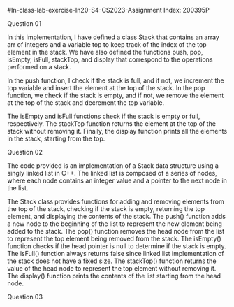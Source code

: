 #In-class-lab-exercise-In20-S4-CS2023-Assignment
Index: 200395P

Question 01

In this implementation, I have defined a class Stack that contains an array arr of integers and a variable top to keep track of the index of the top element in the stack. We have also defined the functions push, pop, isEmpty, isFull, stackTop, and display that correspond to the operations performed on a stack.

In the push function, I check if the stack is full, and if not, we increment the top variable and insert the element at the top of the stack. In the pop function, we check if the stack is empty, and if not, we remove the element at the top of the stack and decrement the top variable.

The isEmpty and isFull functions check if the stack is empty or full, respectively. The stackTop function returns the element at the top of the stack without removing it. Finally, the display function prints all the elements in the stack, starting from the top.

Question 02

The code provided is an implementation of a Stack data structure using a singly linked list in C++. The linked list is composed of a series of nodes, where each node contains an integer value and a pointer to the next node in the list.

The Stack class provides functions for adding and removing elements from the top of the stack, checking if the stack is empty, returning the top element, and displaying the contents of the stack. The push() function adds a new node to the beginning of the list to represent the new element being added to the stack. The pop() function removes the head node from the list to represent the top element being removed from the stack. The isEmpty() function checks if the head pointer is null to determine if the stack is empty. The isFull() function always returns false since linked list implementation of the stack does not have a fixed size. The stackTop() function returns the value of the head node to represent the top element without removing it. The display() function prints the contents of the list starting from the head node.

Question 03



